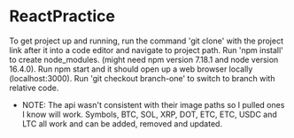 # ReactPractice

To get project up and running, run the command 'git clone' with the project link after it into a code editor and navigate to project path. Run 'npm install' to create node_modules. (might need npm version 7.18.1 and node version 16.4.0). Run npm start and it should open up a web browser locally (localhost:3000). Run 'git checkout branch-one' to switch to branch with relative code.

* NOTE: The api wasn't consistent with their image paths so I pulled ones I know will work. Symbols, BTC, SOL, XRP, DOT, ETC, ETC, USDC and LTC all work and can be added, removed and updated. 

